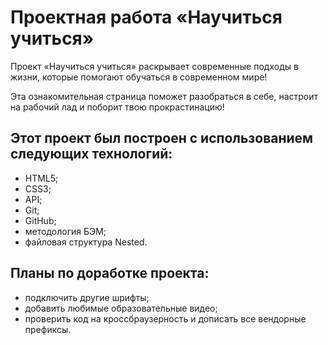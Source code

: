 # Проектная работа «Научиться учиться»
Проект «Научиться учиться» раскрывает современные подходы в жизни, которые  помогают обучаться в современном мире!

Эта ознакомительная страница поможет разобраться в себе, настроит на рабочий лад и поборит твою прокрастинацию!

## Этот проект был построен с использованием следующих технологий:
- HTML5;
- CSS3;
- API;
- Git;
- GitHub;
- методология БЭМ;
- файловая структура Nested.
## Планы по доработке проекта:
-   подключить другие шрифты;
-   добавить любимые образовательные видео;
-   проверить код на кроссбраузерность и дописать все вендорные префиксы.
